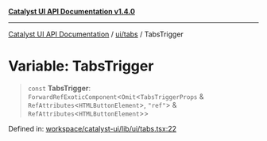 [**Catalyst UI API Documentation v1.4.0**](../../../README.md)

---

[Catalyst UI API Documentation](../../../README.md) / [ui/tabs](../README.md) / TabsTrigger

# Variable: TabsTrigger

> `const` **TabsTrigger**: `ForwardRefExoticComponent`\<`Omit`\<`TabsTriggerProps` & `RefAttributes`\<`HTMLButtonElement`\>, `"ref"`\> & `RefAttributes`\<`HTMLButtonElement`\>\>

Defined in: [workspace/catalyst-ui/lib/ui/tabs.tsx:22](https://github.com/TheBranchDriftCatalyst/catalyst-ui/blob/main/lib/ui/tabs.tsx#L22)
